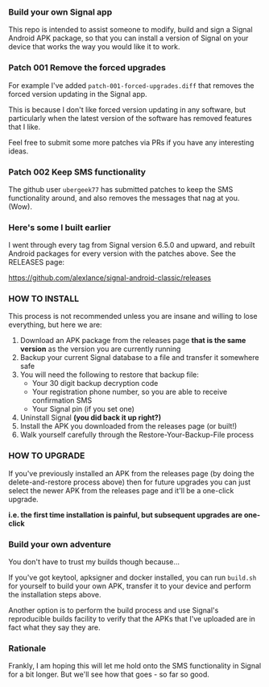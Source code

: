 ### Build your own Signal app

This repo is intended to assist someone to modify, build and sign a Signal
Android APK package, so that you can install a version of Signal on your device
that works the way you would like it to work.


### Patch 001 Remove the forced upgrades

For example I've added `patch-001-forced-upgrades.diff` that removes the forced
version updating in the Signal app.

This is because I don't like forced version updating in any software, but
particularly when the latest version of the software has removed features that
I like.

Feel free to submit some more patches via PRs if you have any interesting
ideas.


### Patch 002 Keep SMS functionality

The github user `ubergeek77` has submitted patches to keep the SMS
functionality around, and also removes the messages that nag at you. (Wow).


### Here's some I built earlier

I went through every tag from Signal version 6.5.0 and upward, and rebuilt Android
packages for every version with the patches above. See the RELEASES page:

https://github.com/alexlance/signal-android-classic/releases


### HOW TO INSTALL

This process is not recommended unless you are insane and willing to lose
everything, but here we are:

1. Download an APK package from the releases page **that is the same version** as
   the version you are currently running
2. Backup your current Signal database to a file and transfer it somewhere safe
3. You will need the following to restore that backup file:
     * Your 30 digit backup decryption code
     * Your registration phone number, so you are able to receive confirmation SMS
     * Your Signal pin (if you set one)
4. Uninstall Signal **(you did back it up right?)**
5. Install the APK you downloaded from the releases page (or built!)
6. Walk yourself carefully through the Restore-Your-Backup-File process


### HOW TO UPGRADE

If you've previously installed an APK from the releases page (by doing the
delete-and-restore process above) then for future upgrades you can just select
the newer APK from the releases page and it'll be a one-click upgrade.

**i.e. the first time installation is painful, but subsequent upgrades are one-click**


### Build your own adventure

You don't have to trust my builds though because...

If you've got keytool, apksigner and docker installed, you can run `build.sh`
for yourself to build your own APK, transfer it to your device and perform the
installation steps above.

Another option is to perform the build process and use Signal's reproducible
builds facility to verify that the APKs that I've uploaded are in fact what
they say they are.


### Rationale

Frankly, I am hoping this will let me hold onto the SMS functionality in Signal
for a bit longer. But we'll see how that goes - so far so good.

